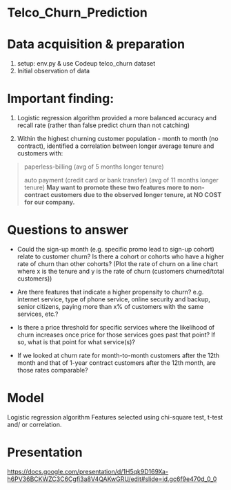 # Telco_Churn_Prediction

# Data acquisition & preparation

1. setup: env.py & use Codeup telco_churn dataset
2. Initial observation of data 

# Important finding:
1. Logistic regression algorithm provided a more balanced accuracy and recall rate (rather than false predict churn than not catching)

2. Within the highest churning customer population - month to month (no contract), identified a correlation between longer average tenure and customers with:
> paperless-billing (avg of 5 months longer tenure)
>
> auto payment (credit card or bank transfer) (avg of 11 months longer tenure)
**May want to promote these two features more to non-contract customers due to the observed longer tenure, at NO COST for our company.**



# Questions to answer

- Could the sign-up month (e.g. specific promo lead to sign-up cohort) relate to customer churn? 
  Is there a cohort or cohorts who have a higher rate of churn than other cohorts? 
  (Plot the rate of churn on a line chart where x is the tenure and y is the rate of churn (customers churned/total     customers))
  
- Are there features that indicate a higher propensity to churn? e.g. internet service, type of phone service, online security and backup, senior citizens, paying more than x% of customers with the same services, etc.?

- Is there a price threshold for specific services where the likelihood of churn increases once price for those services goes past that point? If so, what is that point for what service(s)?

- If we looked at churn rate for month-to-month customers after the 12th month and that of 1-year contract customers after the 12th month, are those rates comparable?

# Model
Logistic regression algorithm 
Features selected using chi-square test, t-test and/ or correlation.

# Presentation
https://docs.google.com/presentation/d/1H5qk9D169Xa-h6PV36BCKWZC3C6Cgfi3a8V4QAKwGRU/edit#slide=id.gc6f9e470d_0_0

